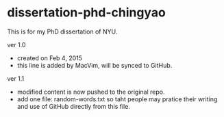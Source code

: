 # dissertation-phd-chingyao
This is for my PhD dissertation of NYU.

ver 1.0
- created on Feb 4, 2015
- this line is added by MacVim, will be synced to GitHub. 

ver 1.1
- modified content is now pushed to the original repo.
- add one file: random-words.txt so taht people may pratice their writing and use of GitHub directly from this file.


